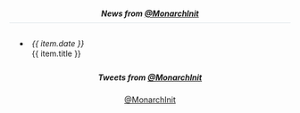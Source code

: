 <div class="home-page-section news-section">
  <div class="row">
    <div class="col-sm offset-lg-1 col-lg-6">
     <h5 class="news"><i class="fa fa-newspaper-o fa-fw"></i> News from <a href="https://medium.com/@MonarchInit" target="__blank">@MonarchInit</a></h5>
      <ul class="list-inline">
        <li
          v-for="(item, index) in newsItems.slice(0, 7)"
          :key="index">
          <span class="news-date">{{ item.date }}</span>
          <a
            class="news-title"
            :href="item.url"
            target="_blank">
            {{ item.title }}
          </a>
        </li>
      </ul>
    </div>
    <div class="col-sm col-lg-4">

##### <i class="fa fa-twitter fa-fw"></i> Tweets from [@MonarchInit](https://twitter.com/MonarchInit)

<div></div>
      <a
        class="twitter-timeline"
        href="https://twitter.com/MonarchInit"
        data-preview=""
        data-chrome="noheader nofooter"
        data-height="350">
        @MonarchInit
      </a>
    </div>

  </div>
</div>


<style lang="scss">
@import "~@/style/variables";
@import "~@/style/home-page";

div.news-section {
  text-align: center;
  background: $home-section-light-bg;
  
  h5.news {
    border-bottom: 1px solid rgba(15,70,100,.12);
    padding-bottom: 8px;
  }

  .news-date {
      width: fit-content;
      text-align: left;
      margin-right: 15px;
      display: block;
      font-style: italic;
  }
  
  ul {
    padding: 0 10px;
    text-align: left;
    margin-left: 5%;

    li {
      line-height: 1.3em;
      padding: 5px;
    }
  }
}
</style>


<script>
import getNewsItems from '@/api/News';

export default {
  data() {
    return {
      newsItems: [],
    };
  },
  async mounted() {
    this.newsItems = await getNewsItems();

    /* eslint-disable */
    (function (d, s, id) {
      var js, fjs = d.getElementsByTagName(s)[0],
        t = window.twttr || {};
      if (d.getElementById(id)) return t.widgets.load();
      js = d.createElement(s);
      js.id = id;
      js.src = "https://platform.twitter.com/widgets.js";
      fjs.parentNode.insertBefore(js, fjs);

      t._e = [];
      t.ready = function (f) {
        t._e.push(f);
      };
      return t;
    }(document, "script", "twitter-wjs"));
    /* eslint-enable */
  }
};
</script>
